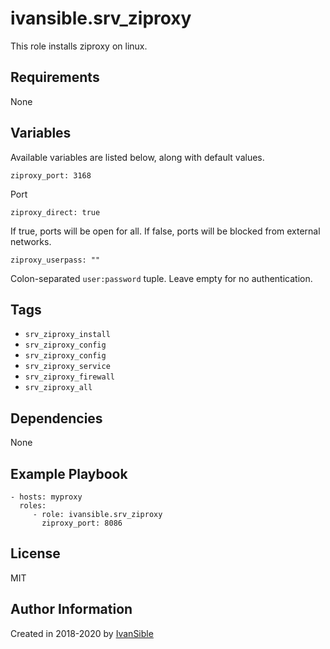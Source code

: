 # ivansible.srv_ziproxy

This role installs ziproxy on linux.


## Requirements

None


## Variables

Available variables are listed below, along with default values.

    ziproxy_port: 3168
Port

    ziproxy_direct: true
If true, ports will be open for all. If false, ports will be blocked
from external networks.

    ziproxy_userpass: ""
Colon-separated `user:password` tuple. Leave empty for no authentication.


## Tags

- `srv_ziproxy_install`
- `srv_ziproxy_config`
- `srv_ziproxy_config`
- `srv_ziproxy_service`
- `srv_ziproxy_firewall`
- `srv_ziproxy_all`


## Dependencies

None


## Example Playbook

    - hosts: myproxy
      roles:
         - role: ivansible.srv_ziproxy
           ziproxy_port: 8086


## License

MIT

## Author Information

Created in 2018-2020 by [IvanSible](https://github.com/ivansible)
